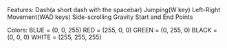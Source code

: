Features:
Dash(a short dash with the spacebar)
Jumping(W key)
Left-Right Movement(WAD keys)
Side-scrolling
Gravity
Start and End Points

Colors:
BLUE  = (0, 0, 255)
RED   = (255, 0, 0)
GREEN = (0, 255, 0)
BLACK = (0, 0, 0)
WHITE = (255, 255, 255)
